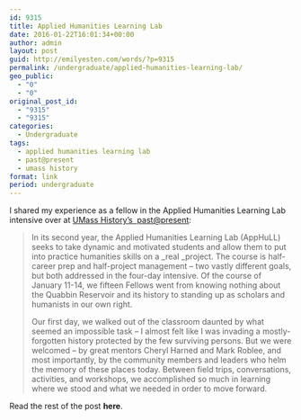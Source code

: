 ```yaml
---
id: 9315
title: Applied Humanities Learning Lab
date: 2016-01-22T16:01:34+00:00
author: admin
layout: post
guid: http://emilyesten.com/words/?p=9315
permalink: /undergraduate/applied-humanities-learning-lab/
geo_public:
  - "0"
  - "0"
original_post_id:
  - "9315"
  - "9315"
categories:
  - Undergraduate
tags:
  - applied humanities learning lab
  - past@present
  - umass history
format: link
period: undergraduate
---
```

I shared my experience as a fellow in the Applied Humanities Learning Lab intensive over at [UMass History’s  past@present](https://umasshistory.wordpress.com/2016/01/22/lessons-from-the-applied-humanities-learning-lab-2016/):

> In its second year, the Applied Humanities Learning Lab (AppHuLL) seeks to take dynamic and motivated students and allow them to put into practice humanities skills on a _real _project. The course is half-career prep and half-project management – two vastly different goals, but both addressed in the four-day intensive. Of the course of January 11-14, we fifteen Fellows went from knowing nothing about the Quabbin Reservoir and its history to standing up as scholars and humanists in our own right.
>
> Our first day, we walked out of the classroom daunted by what seemed an impossible task – I almost felt like I was invading a mostly-forgotten history protected by the few surviving persons. But we were welcomed – by great mentors Cheryl Harned and Mark Roblee, and most importantly, by the community members and leaders who helm the memory of these places today. Between field trips, conversations, activities, and workshops, we accomplished so much in learning where we stood and what we needed in order to move forward.

Read the rest of the post **here**.
